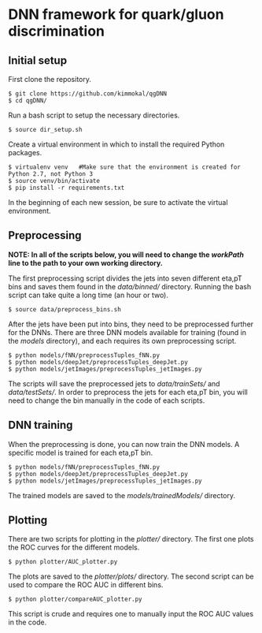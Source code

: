 # DNN framework for quark/gluon discrimination

## Initial setup
First clone the repository.
```
$ git clone https://github.com/kimmokal/qgDNN
$ cd qgDNN/
```
Run a bash script to setup the necessary directories.
```
$ source dir_setup.sh
```
Create a virtual environment in which to install the required Python packages.
```
$ virtualenv venv   #Make sure that the environment is created for Python 2.7, not Python 3
$ source venv/bin/activate
$ pip install -r requirements.txt
```
In the beginning of each new session, be sure to activate the virtual environment.

## Preprocessing
__NOTE: In all of the scripts below, you will need to change the _workPath_ line to the path to your own working directory.__

The first preprocessing script divides the jets into seven different eta,pT bins and saves them found in the _data/binned/_ directory. Running the bash script can take quite a long time (an hour or two).
```
$ source data/preprocess_bins.sh
```

After the jets have been put into bins, they need to be preprocessed further for the DNNs. There are three DNN models available for training (found in the _models_ directory), and each requires its own preprocessing script.

```
$ python models/fNN/preprocessTuples_fNN.py
$ python models/deepJet/preprocessTuples_deepJet.py
$ python models/jetImages/preprocessTuples_jetImages.py
```

The scripts will save the preprocessed jets to _data/trainSets/_ and _data/testSets/_. In order to preprocess the jets for each eta,pT bin, you will need to change the bin manually in the code of each scripts.

## DNN training

When the preprocessing is done, you can now train the DNN models. A specific model is trained for each eta,pT bin.
```
$ python models/fNN/preprocessTuples_fNN.py
$ python models/deepJet/preprocessTuples_deepJet.py
$ python models/jetImages/preprocessTuples_jetImages.py
```

The trained models are saved to the _models/trainedModels/_ directory.

## Plotting
There are two scripts for plotting in the _plotter/_ directory. The first one plots the ROC curves for the different models.
```
$ python plotter/AUC_plotter.py
```
The plots are saved to the _plotter/plots/_ directory. The second script can be used to compare the ROC AUC in different bins.
```
$ python plotter/compareAUC_plotter.py
```
This script is crude and requires one to manually input the ROC AUC values in the code.
